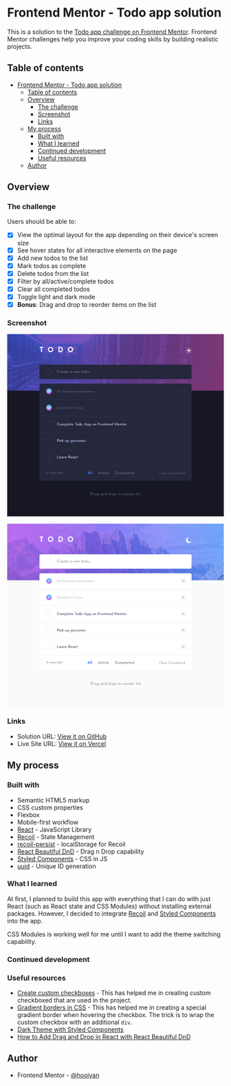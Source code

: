 # Frontend Mentor - Todo app solution

This is a solution to the [Todo app challenge on Frontend Mentor](https://www.frontendmentor.io/challenges/todo-app-Su1_KokOW). Frontend Mentor challenges help you improve your coding skills by building realistic projects. 

## Table of contents

- [Frontend Mentor - Todo app solution](#frontend-mentor---todo-app-solution)
  - [Table of contents](#table-of-contents)
  - [Overview](#overview)
    - [The challenge](#the-challenge)
    - [Screenshot](#screenshot)
    - [Links](#links)
  - [My process](#my-process)
    - [Built with](#built-with)
    - [What I learned](#what-i-learned)
    - [Continued development](#continued-development)
    - [Useful resources](#useful-resources)
  - [Author](#author)

## Overview

### The challenge

Users should be able to:

- [x] View the optimal layout for the app depending on their device's screen size
- [x] See hover states for all interactive elements on the page
- [x] Add new todos to the list
- [x] Mark todos as complete
- [x] Delete todos from the list
- [x] Filter by all/active/complete todos
- [x] Clear all completed todos
- [x] Toggle light and dark mode
- [x] **Bonus**: Drag and drop to reorder items on the list

### Screenshot

![](./src/images/screenshots/dark.png)

![](./src/images/screenshots/light.png)

### Links

- Solution URL: [View it on GitHub](https://github.com/hooiyan/fem-todo-app)
- Live Site URL: [View it on Vercel](https://h2y-todo.vercel.app/)

## My process

### Built with

- Semantic HTML5 markup
- CSS custom properties
- Flexbox
- Mobile-first workflow
- [React](https://reactjs.org/) - JavaScript Library
- [Recoil](https://recoiljs.org/) - State Management
- [recoil-persist](https://github.com/polemius/recoil-persist) - localStorage for Recoil
- [React Beautiful DnD](https://github.com/atlassian/react-beautiful-dnd) - Drag n Drop capability
- [Styled Components](https://styled-components.com/) - CSS in JS
- [uuid](https://github.com/uuidjs/uuid) - Unique ID generation

### What I learned

At first, I planned to build this app with everything that I can do with just React (such as React state and CSS Modules) without installing external packages. However, I decided to integrate [Recoil](https://recoiljs.org/) and [Styled Components](https://styled-components.com/) into the app. 

CSS Modules is working well for me until I want to add the theme switching capability.

### Continued development



### Useful resources

- [Create custom checkboxes](https://www.w3schools.com/howto/tryit.asp?filename=tryhow_css_custom_checkbox) - This has helped me in creating custom checkboxed that are used in the project.
- [Gradient borders in CSS](https://css-tricks.com/gradient-borders-in-css/) - This has helped me in creating a special gradient border when hovering the checkbox. The trick is to wrap the custom checkbox with an additional `div`.
- [Dark Theme with Styled Components](https://medium.com/bigpanda-engineering/dark-theme-with-styled-components-a573dd898e2a)
- [How to Add Drag and Drop in React with React Beautiful DnD](https://www.freecodecamp.org/news/how-to-add-drag-and-drop-in-react-with-react-beautiful-dnd/)

## Author

- Frontend Mentor - [@hooiyan](https://www.frontendmentor.io/profile/hooiyan)
